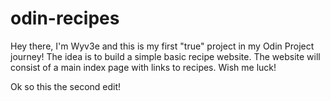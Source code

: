 # odin-recipes
Hey there, I'm Wyv3e and this is my first "true" project in my Odin Project journey!
The idea is to build a simple basic recipe website.
The website will consist of a main index page with links to recipes.
Wish me luck!

Ok so this the second edit!